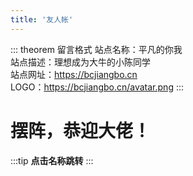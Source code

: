 ```yaml
---
title: '友人帐'
---
```


::: theorem  留言格式
站点名称：平凡的你我 <br>
站点描述：理想成为大牛的小陈同学 <br>
站点网址：https://bcjiangbo.cn <br>
LOGO：https://bcjiangbo.cn/avatar.png
:::

# 摆阵，恭迎大佬！

:::tip
**点击名称跳转**
:::

<theme-example></theme-example>